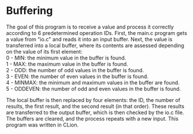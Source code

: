 # Buffering
The goal of this program is to receive a value and process it correctly according to 6 predetermined operation IDs. First, the main.c program gets a value from "io.c" and reads it into an input buffer. Next, the value is transferred into a local buffer, where its contents are assessed depending on the value of its first element:  
0 - MIN: the minimum value in the buffer is found.  
1 - MAX: the maximum value in the buffer is found.  
2 - ODD: the number of odd values in the buffer is found.  
3 - EVEN: the number of even values in the buffer is found.  
4 - MINMAX: the minimum and maximum values in the buffer are found.  
5 - ODDEVEN: the number of odd and even values in the buffer is found.  

The local buffer is then replaced by four elements: the ID, the number of results, the first result, and the second result (in that order). These results are transferred to the output buffer, which is then checked by the io.c file. The buffers are cleared, and the process repeats with a new input. This program was written in CLion.

